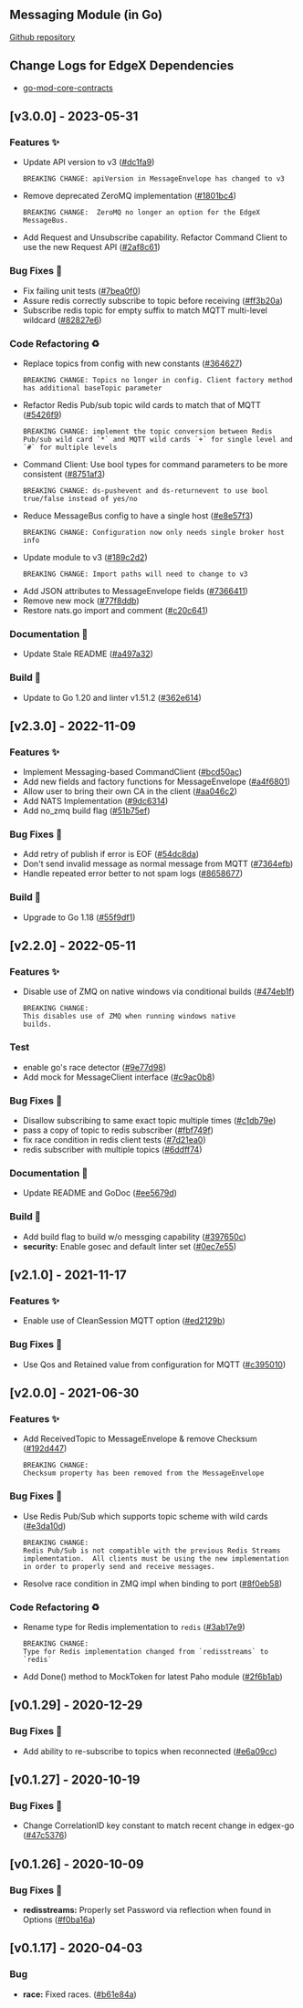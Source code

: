 
<a name="Messaging Go Mod Changelog"></a>
## Messaging Module (in Go)
[Github repository](https://github.com/silenceli/go-mod-messaging)

## Change Logs for EdgeX Dependencies

- [go-mod-core-contracts](https://github.com/edgexfoundry/go-mod-core-contracts/blob/main/CHANGELOG.md)

## [v3.0.0] - 2023-05-31

### Features ✨
- Update API version to v3 ([#dc1fa9](https://github.com/silenceli/go-mod-messaging/commit/dc1fa98dd5cff36050f0a22e2fc1163a68747014))
  ```text
  BREAKING CHANGE: apiVersion in MessageEnvelope has changed to v3
  ```
- Remove deprecated ZeroMQ implementation ([#1801bc4](https://github.com/silenceli/go-mod-messaging/commits/1801bc4))
  ```text
  BREAKING CHANGE:  ZeroMQ no longer an option for the EdgeX MessageBus.
  ```
- Add Request and Unsubscribe capability. Refactor Command Client to use the new Request API ([#2af8c61](https://github.com/silenceli/go-mod-messaging/commit/2af8c61d0e656fe444bc90452b65213b17b562fd))

### Bug Fixes 🐛

- Fix failing unit tests ([#7bea0f0](https://github.com/silenceli/go-mod-messaging/commits/7bea0f0))
- Assure redis correctly subscribe to topic before receiving ([#ff3b20a](https://github.com/silenceli/go-mod-messaging/commits/ff3b20a))
- Subscribe redis topic for empty suffix to match MQTT multi-level wildcard ([#82827e6](https://github.com/silenceli/go-mod-messaging/commits/82827e6))

### Code Refactoring ♻

- Replace topics from config with new constants ([#364627](https://github.com/silenceli/go-mod-messaging/commit/3646279d0d8422a850dd5d44cc6aff0ea4631ac0))
  ```text
  BREAKING CHANGE: Topics no longer in config. Client factory method has additional baseTopic parameter 
  ```
- Refactor Redis Pub/sub topic wild cards to match that of MQTT ([#5426f9](https://github.com/silenceli/go-mod-messaging/commit/5426f937f3aee4cda3bcc0daa344856af0d8fc62))
  ```text
  BREAKING CHANGE: implement the topic conversion between Redis Pub/sub wild card `*` and MQTT wild cards `+` for single level and `#` for multiple levels
  ```
- Command Client: Use bool types for command parameters to be more consistent ([#8751af3](https://github.com/silenceli/go-mod-messaging/commit/8751af38578a3e010e883831076946c588ab1e84))
  ```text
  BREAKING CHANGE: ds-pushevent and ds-returnevent to use bool true/false instead of yes/no
  ```
- Reduce MessageBus config to have a single host ([#e8e57f3](https://github.com/silenceli/go-mod-messaging/commit/e8e57f3b0af30f535f07ddfc2349a27bb1632bae))
  ```text
  BREAKING CHANGE: Configuration now only needs single broker host info
  ```
- Update module to v3 ([#189c2d2](https://github.com/silenceli/go-mod-messaging/commit/189c2d28ed056c67dc7662a8657f6f9aa31afc7f))
  ```text
  BREAKING CHANGE: Import paths will need to change to v3
  ```
- Add JSON attributes to MessageEnvelope fields ([#7366411](https://github.com/silenceli/go-mod-messaging/commits/7366411))
- Remove new mock ([#77f8ddb](https://github.com/silenceli/go-mod-messaging/commits/77f8ddb))
- Restore nats.go import and comment ([#c20c641](https://github.com/silenceli/go-mod-messaging/commits/c20c641))

### Documentation 📖

- Update Stale README ([#a497a32](https://github.com/silenceli/go-mod-messaging/commits/a497a32))

### Build 👷

- Update to Go 1.20 and linter v1.51.2 ([#362e614](https://github.com/silenceli/go-mod-messaging/commits/362e614))

## [v2.3.0] - 2022-11-09

### Features ✨

- Implement Messaging-based CommandClient ([#bcd50ac](https://github.com/silenceli/go-mod-messaging/commits/bcd50ac))
- Add new fields and factory functions for MessageEnvelope ([#a4f6801](https://github.com/silenceli/go-mod-messaging/commits/a4f6801))
- Allow user to bring their own CA in the client ([#aa046c2](https://github.com/silenceli/go-mod-messaging/commits/aa046c2))
- Add NATS Implementation ([#9dc6314](https://github.com/silenceli/go-mod-messaging/commits/9dc6314))
- Add no_zmq build flag ([#51b75ef](https://github.com/silenceli/go-mod-messaging/commits/51b75ef))

### Bug Fixes 🐛

- Add retry of publish if error is EOF ([#54dc8da](https://github.com/silenceli/go-mod-messaging/commits/54dc8da))
- Don't send invalid message as normal message from MQTT ([#7364efb](https://github.com/silenceli/go-mod-messaging/commits/7364efb))
- Handle repeated error better to not spam logs ([#8658677](https://github.com/silenceli/go-mod-messaging/commits/8658677))

### Build 👷

- Upgrade to Go 1.18 ([#55f9df1](https://github.com/silenceli/go-mod-messaging/commits/55f9df1))

## [v2.2.0] - 2022-05-11

### Features ✨

- Disable use of ZMQ on native windows via conditional builds ([#474eb1f](https://github.com/silenceli/go-mod-messaging/commits/474eb1f))

  ```
  BREAKING CHANGE:
  This disables use of ZMQ when running windows native
  builds.
  ```

### Test

- enable go's race detector ([#9e77d98](https://github.com/silenceli/go-mod-messaging/commits/9e77d98))
- Add mock for MessageClient interface ([#c9ac0b8](https://github.com/silenceli/go-mod-messaging/commits/c9ac0b8))

### Bug Fixes 🐛

- Disallow subscribing to same exact topic multiple times ([#c1db79e](https://github.com/silenceli/go-mod-messaging/commits/c1db79e))
- pass a copy of topic to redis subscriber ([#fbf749f](https://github.com/silenceli/go-mod-messaging/commits/fbf749f))
- fix race condition in redis client tests ([#7d21ea0](https://github.com/silenceli/go-mod-messaging/commits/7d21ea0))
- redis subscriber with multiple topics ([#6ddff74](https://github.com/silenceli/go-mod-messaging/commits/6ddff74))

### Documentation 📖

- Update README and GoDoc ([#ee5679d](https://github.com/silenceli/go-mod-messaging/commits/ee5679d))

### Build 👷

- Add build flag to build w/o messging capability ([#397650c](https://github.com/silenceli/go-mod-messaging/commits/397650c))
- **security:** Enable gosec and default linter set ([#0ec7e55](https://github.com/silenceli/go-mod-messaging/commits/0ec7e55))

## [v2.1.0] - 2021-11-17

### Features ✨

- Enable use of CleanSession MQTT option ([#ed2129b](https://github.com/silenceli/go-mod-messaging/commits/ed2129b))

### Bug Fixes 🐛

- Use Qos and Retained value from configuration for MQTT ([#c395010](https://github.com/silenceli/go-mod-messaging/commits/c395010))

## [v2.0.0] - 2021-06-30
### Features ✨
- Add ReceivedTopic to MessageEnvelope & remove Checksum ([#192d447](https://github.com/silenceli/go-mod-messaging/commits/192d447))
    ```
    BREAKING CHANGE:
    Checksum property has been removed from the MessageEnvelope
    ```
### Bug Fixes 🐛
- Use Redis Pub/Sub which supports topic scheme with wild cards ([#e3da10d](https://github.com/silenceli/go-mod-messaging/commits/e3da10d))
    ```
    BREAKING CHANGE:
    Redis Pub/Sub is not compatible with the previous Redis Streams implementation.  All clients must be using the new implementation in order to properly send and receive messages.
    ```
- Resolve race condition in ZMQ impl when binding to port ([#8f0eb58](https://github.com/silenceli/go-mod-messaging/commits/8f0eb58))
### Code Refactoring ♻
- Rename type for Redis implementation to `redis` ([#3ab17e9](https://github.com/silenceli/go-mod-messaging/commits/3ab17e9))
    ```
    BREAKING CHANGE:
    Type for Redis implementation changed from `redisstreams` to `redis`
    ```
- Add Done() method to MockToken for latest Paho module ([#2f6b1ab](https://github.com/silenceli/go-mod-messaging/commits/2f6b1ab))

<a name="v0.1.29"></a>
## [v0.1.29] - 2020-12-29
### Bug Fixes 🐛
- Add ability to re-subscribe to topics when reconnected ([#e6a09cc](https://github.com/silenceli/go-mod-messaging/commits/e6a09cc))

<a name="v0.1.27"></a>
## [v0.1.27] - 2020-10-19
### Bug Fixes 🐛
- Change CorrelationID key constant to match recent change in edgex-go ([#47c5376](https://github.com/silenceli/go-mod-messaging/commits/47c5376))

<a name="v0.1.26"></a>
## [v0.1.26] - 2020-10-09
### Bug Fixes 🐛
- **redisstreams:** Properly set Password via reflection when found in Options ([#f0ba16a](https://github.com/silenceli/go-mod-messaging/commits/f0ba16a))

<a name="v0.1.17"></a>
## [v0.1.17] - 2020-04-03
### Bug
- **race:** Fixed races. ([#b61e84a](https://github.com/silenceli/go-mod-messaging/commits/b61e84a))

